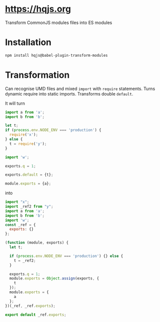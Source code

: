 # https://hqjs.org
Transform CommonJS modules files into ES modules

# Installation
```sh
npm install hqjs@babel-plugin-transform-modules
```

# Transformation
Can recognise UMD files and mixed `import` with `require` statements. Turns dynamic require into static imports. Transforms double `default`.

It will turn
```js
import a from 'a';
import b from 'b';

let t;
if (process.env.NODE_ENV === 'production') {
  require('x');
} else {
  t = require('y');
}

import 'w';

exports.q = 1;

exports.default = {t};

module.exports = {a};
```
into
```js
import "x";
import _ref2 from "y";
import a from 'a';
import b from 'b';
import 'w';
const _ref = {
  exports: {}
};

(function (module, exports) {
  let t;

  if (process.env.NODE_ENV === 'production') {} else {
    t = _ref2;
  }

  exports.q = 1;
  module.exports = Object.assign(exports, {
    t
  });
  module.exports = {
    a
  };
})(_ref, _ref.exports);

export default _ref.exports;
```
